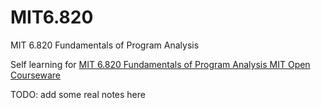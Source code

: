 # MIT6.820
MIT 6.820 Fundamentals of Program Analysis

Self learning for [MIT 6.820 Fundamentals of Program Analysis MIT Open Courseware](https://ocw.mit.edu/courses/electrical-engineering-and-computer-science/6-820-fundamentals-of-program-analysis-fall-2015/)

TODO: add some real notes here
